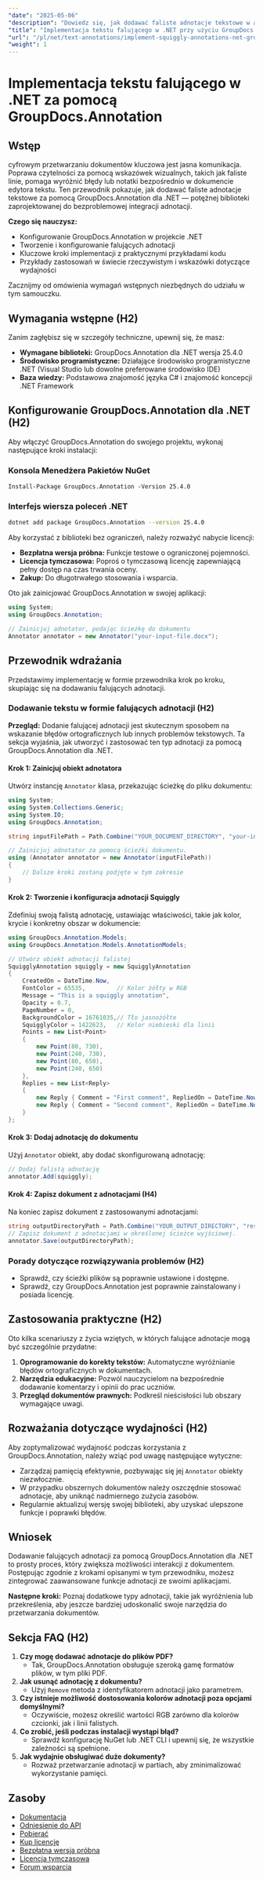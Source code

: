 ```yaml
---
"date": "2025-05-06"
"description": "Dowiedz się, jak dodawać faliste adnotacje tekstowe w aplikacjach .NET za pomocą GroupDocs.Annotation, aby poprawić czytelność dokumentu i uzyskać lepsze opinie."
"title": "Implementacja tekstu falującego w .NET przy użyciu GroupDocs.Annotation"
"url": "/pl/net/text-annotations/implement-squiggly-annotations-net-groupdocs/"
"weight": 1
---
```


# Implementacja tekstu falującego w .NET za pomocą GroupDocs.Annotation

## Wstęp
cyfrowym przetwarzaniu dokumentów kluczowa jest jasna komunikacja. Poprawa czytelności za pomocą wskazówek wizualnych, takich jak faliste linie, pomaga wyróżnić błędy lub notatki bezpośrednio w dokumencie edytora tekstu. Ten przewodnik pokazuje, jak dodawać faliste adnotacje tekstowe za pomocą GroupDocs.Annotation dla .NET — potężnej biblioteki zaprojektowanej do bezproblemowej integracji adnotacji.

**Czego się nauczysz:**
- Konfigurowanie GroupDocs.Annotation w projekcie .NET
- Tworzenie i konfigurowanie falujących adnotacji
- Kluczowe kroki implementacji z praktycznymi przykładami kodu
- Przykłady zastosowań w świecie rzeczywistym i wskazówki dotyczące wydajności

Zacznijmy od omówienia wymagań wstępnych niezbędnych do udziału w tym samouczku.

## Wymagania wstępne (H2)
Zanim zagłębisz się w szczegóły techniczne, upewnij się, że masz:

- **Wymagane biblioteki:** GroupDocs.Annotation dla .NET wersja 25.4.0
- **Środowisko programistyczne:** Działające środowisko programistyczne .NET (Visual Studio lub dowolne preferowane środowisko IDE)
- **Baza wiedzy:** Podstawowa znajomość języka C# i znajomość koncepcji .NET Framework

## Konfigurowanie GroupDocs.Annotation dla .NET (H2)
Aby włączyć GroupDocs.Annotation do swojego projektu, wykonaj następujące kroki instalacji:

### Konsola Menedżera Pakietów NuGet
```
Install-Package GroupDocs.Annotation -Version 25.4.0
```

### Interfejs wiersza poleceń .NET
```bash
dotnet add package GroupDocs.Annotation --version 25.4.0
```

Aby korzystać z biblioteki bez ograniczeń, należy rozważyć nabycie licencji:
- **Bezpłatna wersja próbna:** Funkcje testowe o ograniczonej pojemności.
- **Licencja tymczasowa:** Poproś o tymczasową licencję zapewniającą pełny dostęp na czas trwania oceny.
- **Zakup:** Do długotrwałego stosowania i wsparcia.

Oto jak zainicjować GroupDocs.Annotation w swojej aplikacji:
```csharp
using System;
using GroupDocs.Annotation;

// Zainicjuj adnotator, podając ścieżkę do dokumentu
Annotator annotator = new Annotator("your-input-file.docx");
```

## Przewodnik wdrażania
Przedstawimy implementację w formie przewodnika krok po kroku, skupiając się na dodawaniu falujących adnotacji.

### Dodawanie tekstu w formie falujących adnotacji (H2)
**Przegląd:**
Dodanie falującej adnotacji jest skutecznym sposobem na wskazanie błędów ortograficznych lub innych problemów tekstowych. Ta sekcja wyjaśnia, jak utworzyć i zastosować ten typ adnotacji za pomocą GroupDocs.Annotation dla .NET.

#### Krok 1: Zainicjuj obiekt adnotatora 
Utwórz instancję `Annotator` klasa, przekazując ścieżkę do pliku dokumentu:
```csharp
using System;
using System.Collections.Generic;
using System.IO;
using GroupDocs.Annotation;

string inputFilePath = Path.Combine("YOUR_DOCUMENT_DIRECTORY", "your-input-file.docx");

// Zainicjuj adnotator za pomocą ścieżki dokumentu.
using (Annotator annotator = new Annotator(inputFilePath))
{
    // Dalsze kroki zostaną podjęte w tym zakresie
}
```

#### Krok 2: Tworzenie i konfiguracja adnotacji Squiggly 
Zdefiniuj swoją falistą adnotację, ustawiając właściwości, takie jak kolor, krycie i konkretny obszar w dokumencie:
```csharp
using GroupDocs.Annotation.Models;
using GroupDocs.Annotation.Models.AnnotationModels;

// Utwórz obiekt adnotacji falistej
SquigglyAnnotation squiggly = new SquigglyAnnotation
{
    CreatedOn = DateTime.Now,
    FontColor = 65535,         // Kolor żółty w RGB
    Message = "This is a squiggly annotation",
    Opacity = 0.7,
    PageNumber = 0,
    BackgroundColor = 16761035,// Tło jasnożółte
    SquigglyColor = 1422623,   // Kolor niebieski dla linii
    Points = new List<Point>
    {
        new Point(80, 730),
        new Point(240, 730),
        new Point(80, 650),
        new Point(240, 650)
    },
    Replies = new List<Reply>
    {
        new Reply { Comment = "First comment", RepliedOn = DateTime.Now },
        new Reply { Comment = "Second comment", RepliedOn = DateTime.Now }
    }
};
```

#### Krok 3: Dodaj adnotację do dokumentu 
Użyj `Annotator` obiekt, aby dodać skonfigurowaną adnotację:
```csharp
// Dodaj falistą adnotację
annotator.Add(squiggly);
```

#### Krok 4: Zapisz dokument z adnotacjami (H4)
Na koniec zapisz dokument z zastosowanymi adnotacjami:
```csharp
string outputDirectoryPath = Path.Combine("YOUR_OUTPUT_DIRECTORY", "result" + Path.GetExtension(inputFilePath));
// Zapisz dokument z adnotacjami w określonej ścieżce wyjściowej.
annotator.Save(outputDirectoryPath);
```

### Porady dotyczące rozwiązywania problemów (H2)
- Sprawdź, czy ścieżki plików są poprawnie ustawione i dostępne.
- Sprawdź, czy GroupDocs.Annotation jest poprawnie zainstalowany i posiada licencję.

## Zastosowania praktyczne (H2)
Oto kilka scenariuszy z życia wziętych, w których falujące adnotacje mogą być szczególnie przydatne:
1. **Oprogramowanie do korekty tekstów:** Automatyczne wyróżnianie błędów ortograficznych w dokumentach.
2. **Narzędzia edukacyjne:** Pozwól nauczycielom na bezpośrednie dodawanie komentarzy i opinii do prac uczniów.
3. **Przegląd dokumentów prawnych:** Podkreśl nieścisłości lub obszary wymagające uwagi.

## Rozważania dotyczące wydajności (H2)
Aby zoptymalizować wydajność podczas korzystania z GroupDocs.Annotation, należy wziąć pod uwagę następujące wytyczne:
- Zarządzaj pamięcią efektywnie, pozbywając się jej `Annotator` obiekty niezwłocznie.
- W przypadku obszernych dokumentów należy oszczędnie stosować adnotacje, aby uniknąć nadmiernego zużycia zasobów.
- Regularnie aktualizuj wersję swojej biblioteki, aby uzyskać ulepszone funkcje i poprawki błędów.

## Wniosek
Dodawanie falujących adnotacji za pomocą GroupDocs.Annotation dla .NET to prosty proces, który zwiększa możliwości interakcji z dokumentem. Postępując zgodnie z krokami opisanymi w tym przewodniku, możesz zintegrować zaawansowane funkcje adnotacji ze swoimi aplikacjami.

**Następne kroki:**
Poznaj dodatkowe typy adnotacji, takie jak wyróżnienia lub przekreślenia, aby jeszcze bardziej udoskonalić swoje narzędzia do przetwarzania dokumentów.

## Sekcja FAQ (H2)
1. **Czy mogę dodawać adnotacje do plików PDF?**
   - Tak, GroupDocs.Annotation obsługuje szeroką gamę formatów plików, w tym pliki PDF.
2. **Jak usunąć adnotację z dokumentu?**
   - Użyj `Remove` metoda z identyfikatorem adnotacji jako parametrem.
3. **Czy istnieje możliwość dostosowania kolorów adnotacji poza opcjami domyślnymi?**
   - Oczywiście, możesz określić wartości RGB zarówno dla kolorów czcionki, jak i linii falistych.
4. **Co zrobić, jeśli podczas instalacji wystąpi błąd?**
   - Sprawdź konfigurację NuGet lub .NET CLI i upewnij się, że wszystkie zależności są spełnione.
5. **Jak wydajnie obsługiwać duże dokumenty?**
   - Rozważ przetwarzanie adnotacji w partiach, aby zminimalizować wykorzystanie pamięci.

## Zasoby
- [Dokumentacja](https://docs.groupdocs.com/annotation/net/)
- [Odniesienie do API](https://reference.groupdocs.com/annotation/net/)
- [Pobierać](https://releases.groupdocs.com/annotation/net/)
- [Kup licencję](https://purchase.groupdocs.com/buy)
- [Bezpłatna wersja próbna](https://releases.groupdocs.com/annotation/net/)
- [Licencja tymczasowa](https://purchase.groupdocs.com/temporary-license/)
- [Forum wsparcia](https://forum.groupdocs.com/c/annotation/)